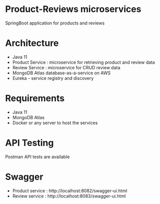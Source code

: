 # Product-Reviews microservices
SpringBoot application for products and reviews

# Architecture
- Java 11
- Product Service : microservice for retrieving product and review data
- Review Service : microservice for CRUD review data
- MongoDB Atlas database-as-a-service on AWS
- Eureka - service registry and discovery
 
# Requirements
 - Java 11 
 - MongoDB Atlas
 - Docker or any server to host the services

# API Testing
  Postman API tests are available 

# Swagger 
 - Product service : http://localhost:8082/swagger-ui.html
 - Review service  : http://localhost:8083/swagger-ui.html
